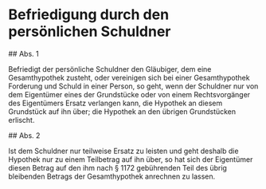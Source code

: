 # Befriedigung durch den persönlichen Schuldner



\#\# Abs. 1

 Befriedigt der persönliche Schuldner den Gläubiger, dem eine Gesamthypothek zusteht, oder vereinigen sich bei einer Gesamthypothek Forderung und Schuld in einer Person, so geht, wenn der Schuldner nur von dem Eigentümer eines der Grundstücke oder von einem Rechtsvorgänger des Eigentümers Ersatz verlangen kann, die Hypothek an diesem Grundstück auf ihn über; die Hypothek an den übrigen Grundstücken erlischt.

\#\# Abs. 2

 Ist dem Schuldner nur teilweise Ersatz zu leisten und geht deshalb die Hypothek nur zu einem Teilbetrag auf ihn über, so hat sich der Eigentümer diesen Betrag auf den ihm nach § 1172 gebührenden Teil des übrig bleibenden Betrags der Gesamthypothek anrechnen zu lassen. 

